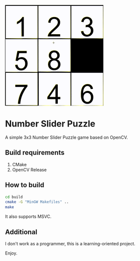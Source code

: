 ![demo](./README/readme.gif)
# Number Slider Puzzle
A simple 3x3 Number Slider Puzzle game based on OpenCV.

  
## Build requirements
1. CMake
2. OpenCV Release

  
## How to build
```bash
cd build
cmake -G "MinGW Makefiles" ..
make
```
It also supports MSVC.
  
## Additional
I don't work as a programmer, this is a learning-oriented project.
  
  Enjoy.
